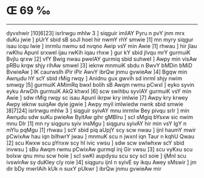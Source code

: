 # Œ 69 ‰
---
dyvxhwir ]10]6]23] isrIrwgu mhlw 3 ] siqguir imilAY Pyru n pvY
jnm mrx duKu jwie ] pUrY sbid sB soJI hoeI hir nwmY rhY smwie ]1]
mn myry siqgur isau icqu lwie ] inrmlu nwmu sd nvqno Awip vsY min
Awie ]1] rhwau ] hir jIau rwKhu ApunI srxweI ijau rwKih iqau rhxw
] gur kY sbid jIvqu mrY gurmuiK Bvjlu qrxw ]2] vfY Bwig nwau pweIAY
gurmiq sbid suhweI ] Awpy min visAw pRBu krqw shjy rihAw smweI
]3] ieknw mnmuiK sbdu n BwvY bMDin bMiD BvwieAw ] lK caurwsIh
iPir iPir AwvY ibrQw jnmu gvwieAw ]4] Bgqw min Awnµdu hY scY sbid
rMig rwqy ] Anidnu gux gwvih sd inrml shjy nwim smwqy ]5] gurmuiK
AMimRq bwxI bolih sB Awqm rwmu pCwxI ] eyko syvin eyku ArwDih gurmuiK
AkQ khwxI ]6] scw swihbu syvIAY gurmuiK vsY min Awie ] sdw rMig
rwqy sc isau ApunI ikrpw kry imlwie ]7] Awpy kry krwey Awpy ieknw
suiqAw dyie jgwie ] Awpy myil imlwiedw nwnk sbid smwie ]8]7]24]
isrIrwgu mhlw 3 ] siqguir syivAY mnu inrmlw Bey pivqu srIr ] min
Awnµdu sdw suKu pwieAw ByitAw gihr gMBIru ] scI sMgiq bYsxw sic nwim
mnu DIr ]1] mn ry siqguru syiv insMgu ] siqguru syivAY hir min vsY lgY
n mYlu pqMgu ]1] rhwau ] scY sbid piq aUpjY scy scw nwau ] ijnI haumY
mwir pCwixAw hau iqn bilhwrY jwau ] mnmuK scu n jwxnI iqn Taur n
kqhU Qwau ]2] scu Kwxw scu pYnxw scy hI ivic vwsu ] sdw scw swlwhxw
scY sbid invwsu ] sBu Awqm rwmu pCwixAw gurmqI inj Gir vwsu ]3]
scu vyKxu scu bolxw qnu mnu scw hoie ] scI swKI aupdysu scu scy scI
soie ] ijMnI scu ivswirAw sy duKIey cly roie ]4] siqguru ijnI n syivE sy
ikqu Awey sMswir ] jm dir bDy mwrIAih kUk n suxY pUkwr ] ibrQw jnmu
gvwieAw mir
####
